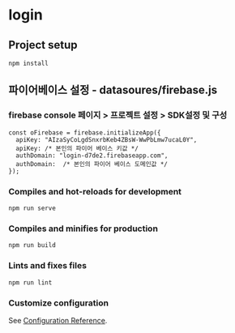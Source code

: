 # login

## Project setup
```
npm install
```
## 파이어베이스 설정 - datasoures/firebase.js

### firebase console 페이지 > 프로젝트 설정 > SDK설정 및 구성
```
const oFirebase = firebase.initializeApp({
  apiKey: "AIzaSyCoLgdSnxrbKeb4ZBsW-WwPbLmw7ucaL0Y",
  apiKey: /* 본인의 파이어 베이스 키값 */
  authDomain: "login-d7de2.firebaseapp.com",
  authDomain:  /* 본인의 파이어 베이스 도메인값 */
});

```

### Compiles and hot-reloads for development
```
npm run serve
```

### Compiles and minifies for production
```
npm run build
```

### Lints and fixes files
```
npm run lint
```

### Customize configuration
See [Configuration Reference](https://cli.vuejs.org/config/).

